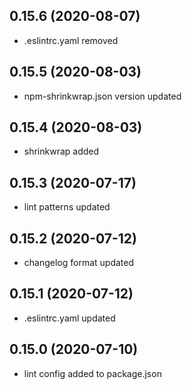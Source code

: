## 0.15.6 (2020-08-07)

-   .eslintrc.yaml removed

## 0.15.5 (2020-08-03)

-   npm-shrinkwrap.json version updated

## 0.15.4 (2020-08-03)

-   shrinkwrap added

## 0.15.3 (2020-07-17)

-   lint patterns updated

## 0.15.2 (2020-07-12)

-   changelog format updated

## 0.15.1 (2020-07-12)

-   .eslintrc.yaml updated

## 0.15.0 (2020-07-10)

-   lint config added to package.json

